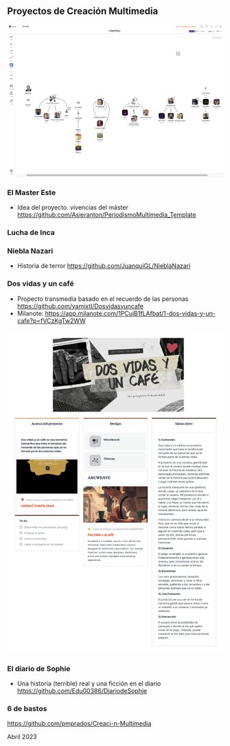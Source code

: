 

## Proyectos de Creación Multimedia

![Canvas](CMyPM23%20proyectos%20Milanote.png)

### El Master Este

* Idea del proyecto. vivencias del máster   https://github.com/Asieranton/PeriodismoMultimedia_Template


### Lucha de Inca




### Niebla Nazari

* Historia de terror https://github.com/JuanquiGL/NieblaNazari 



### Dos vidas y un café

* Propecto transmedia basado en el recuerdo de las personas  https://github.com/yamixtl/Dosvidasyuncafe
* Milanote: https://app.milanote.com/1PCuiB1fLAfbat/1-dos-vidas-y-un-cafe?p=fVCzKgTw2WW

![canvas](canvas_1-dos-vidas-y-un-cafe-230501_1816.png)

### El diario de Sophie

* Una historia (terrible) real y una ficción en el diario  https://github.com/Edu00386/DiariodeSophie

    
### 6 de bastos
  
https://github.com/pmprados/Creaci-n-Multimedia



Abril 2023

